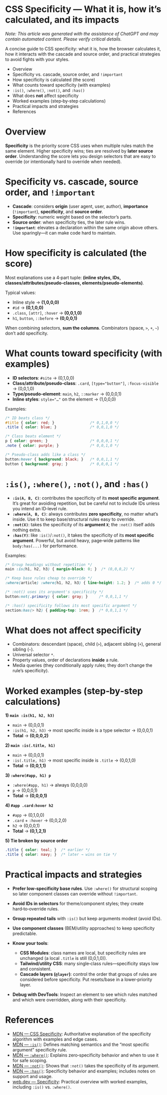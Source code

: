 <!-- ********************* -->

# CSS Specificity — What it is, how it’s calculated, and its impacts

<!-- ********************* -->

*Note: This article was generated with the assistance of ChatGPT and may contain automated content. Please verify critical details.*

A concise guide to CSS specificity: what it is, how the browser calculates it, how it interacts with the cascade and source order, and practical strategies to avoid fights with your styles.

* Overview
* Specificity vs. cascade, source order, and `!important`
* How specificity is calculated (the score)
* What counts toward specificity (with examples)
* `:is()`, `:where()`, `:not()`, and `:has()`
* What does **not** affect specificity
* Worked examples (step‑by‑step calculations)
* Practical impacts and strategies
* References

<!-- ********************* -->

# Overview

<!-- ********************* -->

**Specificity** is the priority score CSS uses when multiple rules match the same element. Higher specificity wins; ties are resolved by **later source order**. Understanding the score lets you design selectors that are easy to override (or intentionally hard to override when needed).

<!-- ********************* -->

# Specificity vs. cascade, source order, and `!important`

<!-- ********************* -->

* **Cascade**: considers **origin** (user agent, user, author), **importance** (`!important`), **specificity**, and **source order**.
* **Specificity**: numeric weight based on the selector’s parts.
* **Source order**: when specificity ties, the later rule wins.
* **`!important`**: elevates a declaration within the same origin above others. Use sparingly—it can make code hard to maintain.

<!-- ********************* -->

# How specificity is calculated (the score)

<!-- ********************* -->

Most explanations use a 4‑part tuple: **(inline styles, IDs, classes/attributes/pseudo‑classes, elements/pseudo‑elements)**.

Typical values:

* Inline style → **(1,0,0,0)**
* `#id` → **(0,1,0,0)**
* `.class`, `[attr]`, `:hover` → **(0,0,1,0)**
* `h1`, `button`, `::before` → **(0,0,0,1)**

When combining selectors, **sum the columns**. Combinators (space, `>`, `+`, `~`) don’t add specificity.

<!-- ********************* -->

# What counts toward specificity (with examples)

<!-- ********************* -->

* **ID selectors**: `#site` → (0,1,0,0)
* **Class/attribute/pseudo‑class**: `.card`, `[type="button"]`, `:focus-visible` → (0,0,1,0)
* **Type/pseudo‑element**: `main`, `h2`, `::marker` → (0,0,0,1)
* **Inline styles**: `style="…"` on the element → (1,0,0,0)

Examples:

```css
/* ID beats class */
#title { color: red; }                /* 0,1,0,0 */
.title { color: blue; }               /* 0,0,1,0 */

/* Class beats element */
p { color: green; }                   /* 0,0,0,1 */
.note { color: purple; }              /* 0,0,1,0 */

/* Pseudo-class adds like a class */
button:hover { background: black; }   /* 0,0,1,1 */
button { background: gray; }          /* 0,0,0,1 */
```

<!-- ********************* -->

# `:is()`, `:where()`, `:not()`, and `:has()`

<!-- ********************* -->

* **`:is(A, B, C)`**: contributes the specificity of its **most specific argument**. It’s great for avoiding repetition, but be careful not to include IDs unless you intend an ID‑level rule.
* **`:where(A, B, C)`**: always contributes **zero specificity**, no matter what’s inside. Use it to keep base/structural rules easy to override.
* **`:not(X)`**: takes the specificity of its **argument `X`**; the `:not()` itself adds nothing extra.
* **`:has(Y)`**: like `:is()`/`:not()`, it takes the specificity of its **most specific argument**. Powerful, but avoid heavy, page‑wide patterns like `body:has(...)` for performance.

Examples:

```css
/* Group headings without repetition */
main :is(h1, h2, h3) { margin-block: 0; }  /* (0,0,0,2) */

/* Keep base rules cheap to override */
:where(article) :where(h1, h2, h3) { line-height: 1.2; }  /* adds 0 */

/* :not() uses its argument's specificity */
button:not(.primary) { color: gray; }     /* 0,0,1,1 */

/* :has() specificity follows its most specific argument */
section:has(> h2) { padding-top: 1rem; }  /* 0,0,1,1 */
```

<!-- ********************* -->

# What does **not** affect specificity

<!-- ********************* -->

* Combinators: descendant (space), child (`>`), adjacent sibling (`+`), general sibling (`~`).
* Universal selector `*`.
* Property values, order of declarations **inside** a rule.
* Media queries (they conditionally apply rules; they don’t change the rule’s specificity).

<!-- ********************* -->

# Worked examples (step‑by‑step calculations)

<!-- ********************* -->

**1) `main :is(h1, h2, h3)`**

* `main` → (0,0,0,1)
* `:is(h1, h2, h3)` → most specific inside is a type selector → (0,0,0,1)
* **Total** → **(0,0,0,2)**

**2) `main :is(.title, h1)`**

* `main` → (0,0,0,1)
* `:is(.title, h1)` → most specific inside is `.title` → (0,0,1,0)
* **Total** → **(0,0,1,1)**

**3) `:where(#app, h1) p`**

* `:where(#app, h1)` → always (0,0,0,0)
* `p` → (0,0,0,1)
* **Total** → **(0,0,0,1)**

**4) `#app .card:hover h2`**

* `#app` → (0,1,0,0)
* `.card` + `:hover` → (0,0,2,0)
* `h2` → (0,0,0,1)
* **Total** → **(0,1,2,1)**

**5) Tie broken by source order**

```css
.title { color: teal; }  /* earlier */
.title { color: navy; }  /* later → wins on tie */
```

<!-- ********************* -->

# Practical impacts and strategies

<!-- ********************* -->

* **Prefer low‑specificity base rules**. Use `:where()` for structural scoping so later component classes can override without `!important`.
* **Avoid IDs in selectors** for theme/component styles; they create hard‑to‑override rules.
* **Group repeated tails** with `:is()` but keep arguments modest (avoid IDs).
* **Use component classes** (BEM/utility approaches) to keep specificity predictable.
* **Know your tools**:

  * **CSS Modules**: class names are local, but specificity rules are unchanged (a local `.title` is still (0,0,1,0)).
  * **Tailwind/utility CSS**: many single‑class rules—specificity stays low and consistent.
  * **Cascade layers (`@layer`)**: control the order that groups of rules are considered before specificity. Put resets/base in a lower‑priority layer.
* **Debug with DevTools**: Inspect an element to see which rules matched and which were overridden, along with their specificity.

<!-- ********************* -->

# References

<!-- ********************* -->

* [MDN — CSS Specificity](https://developer.mozilla.org/en-US/docs/Web/CSS/CSS_cascade/Specificity): Authoritative explanation of the specificity algorithm with examples and edge cases.
* [MDN — `:is()`](https://developer.mozilla.org/en-US/docs/Web/CSS/:is): Defines matching semantics and the “most specific argument” specificity rule.
* [MDN — `:where()`](https://developer.mozilla.org/en-US/docs/Web/CSS/:where): Explains zero‑specificity behavior and when to use it for safe scoping.
* [MDN — `:not()`](https://developer.mozilla.org/en-US/docs/Web/CSS/:not): Shows that `:not()` takes the specificity of its argument.
* [MDN — `:has()`](https://developer.mozilla.org/en-US/docs/Web/CSS/:has): Specificity behavior and examples; includes notes on support and usage.
* [web.dev — Specificity](https://web.dev/learn/css/specificity): Practical overview with worked examples, including `:is()` vs. `:where()`.
